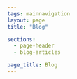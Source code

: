 ```yaml
---
tags: mainnavigation
layout: page
title: "Blog"

sections:
  - page-header
  - blog-articles

page_title: Blog
---
```

